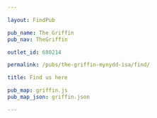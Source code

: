 ```yaml
---

layout: FindPub

pub_name: The Griffin
pub_nav: TheGriffin

outlet_id: 680214

permalink: /pubs/the-griffin-mynydd-isa/find/

title: Find us here

pub_map: griffin.js
pub_map_json: griffin.json

---
```


